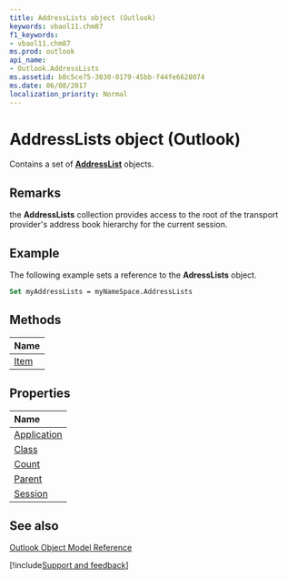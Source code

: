 ```yaml
---
title: AddressLists object (Outlook)
keywords: vbaol11.chm87
f1_keywords:
- vbaol11.chm87
ms.prod: outlook
api_name:
- Outlook.AddressLists
ms.assetid: b8c5ce75-3030-0179-45bb-f44fe6628074
ms.date: 06/08/2017
localization_priority: Normal
---
```



# AddressLists object (Outlook)

Contains a set of  **[AddressList](Outlook.AddressList.md)** objects.


## Remarks

the **AddressLists** collection provides access to the root of the transport provider's address book hierarchy for the current session.


## Example

The following example sets a reference to the **AdressLists** object.


```vb
Set myAddressLists = myNameSpace.AddressLists
```


## Methods



|Name|
|:-----|
|[Item](Outlook.AddressLists.Item.md)|

## Properties



|Name|
|:-----|
|[Application](Outlook.AddressLists.Application.md)|
|[Class](Outlook.AddressLists.Class.md)|
|[Count](Outlook.AddressLists.Count.md)|
|[Parent](Outlook.AddressLists.Parent.md)|
|[Session](Outlook.AddressLists.Session.md)|

## See also


[Outlook Object Model Reference](overview/Outlook/object-model.md)

[!include[Support and feedback](~/includes/feedback-boilerplate.md)]